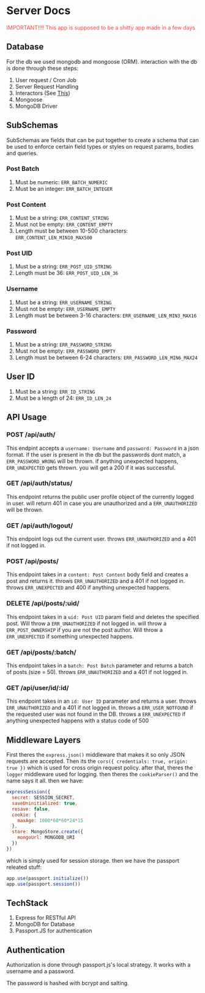 # Server Docs

<p style="color:#F64444">
  IMPORTANT!!!! This app is supposed to be a shitty app made in a few days
</p>

## Database

For the db we used mongodb and mongoose (ORM). interaction with the db is done through these steps:

1. User request / Cron Job
2. Server Request Handling
3. Interactors (See [This](https://medium.com/expedia-group-tech/onion-architecture-deed8a554423))
4. Mongoose
5. MongoDB Driver

## SubSchemas

SubSchemas are fields that can be put together to create a schema that can be used to enforce certain field types or styles on request params, bodies and queries.

### Post Batch

1. Must be numeric: `ERR_BATCH_NUMERIC`
2. Must be an integer: `ERR_BATCH_INTEGER`

### Post Content

1. Must be a string: `ERR_CONTENT_STRING`
2. Must not be empty: `ERR_CONTENT_EMPTY`
3. Length must be between 10-500 characters: `ERR_CONTENT_LEN_MIN10_MAX500`

### Post UID

1. Must be a string: `ERR_POST_UID_STRING`
2. Length must be 36: `ERR_POST_UID_LEN_36`

### Username

1. Must be a string: `ERR_USERNAME_STRING`
2. Must not be empty: `ERR_USERNAME_EMPTY`
3. Length must be between 3-16 characters: `ERR_USERNAME_LEN_MIN3_MAX16`

### Password

1. Must be a string: `ERR_PASSWORD_STRING`
2. Must not be empty: `ERR_PASSWORD_EMPTY`
3. Length must be between 6-24 characters: `ERR_PASSWORD_LEN_MIN6_MAX24`

## User ID

1. Must be a string: `ERR_ID_STRING`
2. Must be a length of 24: `ERR_ID_LEN_24`

## API Usage

### POST /api/auth/

This endpint accepts a `username: Username` and `password: Password` in a json format. if the user is present in the db but the passwords dont match, a `ERR_PASSWORD_WRONG` will be thrown. if anything unexpected happens, `ERR_UNEXPECTED` gets thrown. you will get a 200 if it was successful.

### GET /api/auth/status/

This endpoint returns the public user profile object of the currently logged in user. will return 401 in case you are unauthorized and a `ERR_UNAUTHORIZED` will be thrown.

### GET /api/auth/logout/

This endpoint logs out the current user. throws `ERR_UNAUTHORIZED` and a 401 if not logged in.

### POST /api/posts/

This endpoint takes in a `content: Post Content` body field and creates a post and returns it. throws `ERR_UNAUTHORIZED` and a 401 if not logged in. throws `ERR_UNEXPECTED` and 400 if anything unexpected happens.

### DELETE /api/posts/:uid/

This endpoint takes in a `uid: Post UID` param field and deletes the specified post. Will throw a `ERR_UNAUTHORIZED` if not logged in. will throw a `ERR_POST_OWNERSHIP` if you are not the post author. Will throw a `ERR_UNEXPECTED` if something unexpected happens.

### GET /api/posts/:batch/

This endpoint takes in a `batch: Post Batch` parameter and returns a batch of posts (size = 50). throws `ERR_UNAUTHORIZED` and a 401 if not logged in.

### GET /api/user/id/:id/

This endpoint takes in an `id: User ID` parameter and returns a user. throws `ERR_UNAUTHORIZED` and a 401 if not logged in. throws a `ERR_USER_NOTFOUND` if the requested user was not found in the DB. throws a `ERR_UNEXPECTED` if anything unexpected happens with a status code of 500

## Middleware Layers

First theres the `express.json()` middleware that makes it so only JSON requests are accepted. Then its the `cors({ credentials: true, origin: true })` which is used for cross origin request policy. after that, theres the `logger` middleware used for logging. then theres the `cookieParser()` and the name says it all. then we have:

```javascript
expressSession({
  secret: SESSION_SECRET,
  saveUninitialized: true,
  resave: false,
  cookie: {
    maxAge: 1000*60*60*24*15
  },
  store: MongoStore.create({
    mongoUrl: MONGODB_URI
  })
})
```

which is simply used for session storage. then we have the passport releated stuff:

```javascript
app.use(passport.initialize())
app.use(passport.session())
```

## TechStack

1. Express for RESTful API
2. MongoDB for Database
3. Passport.JS for authentication

## Authentication

Authorization is done through passport.js's local strategy. It works with a username and a password.

The password is hashed with bcrypt and salting.
